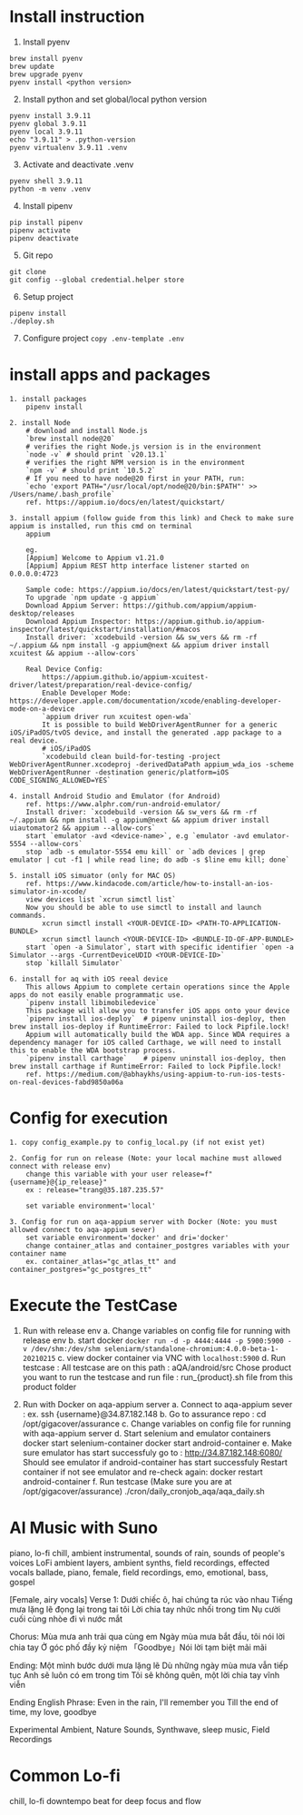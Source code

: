 # Install instruction
1. Install pyenv
```
brew install pyenv
brew update
brew upgrade pyenv
pyenv install <python version>
```
2. Install python and set global/local python version
```
pyenv install 3.9.11
pyenv global 3.9.11
pyenv local 3.9.11
echo "3.9.11" > .python-version
pyenv virtualenv 3.9.11 .venv
```
3. Activate and deactivate .venv
```
pyenv shell 3.9.11
python -m venv .venv
```
4. Install pipenv
```
pip install pipenv  
pipenv activate
pipenv deactivate

```
5. Git repo
```
git clone
git config --global credential.helper store
```
6. Setup project
```
pipenv install
./deploy.sh
```

7. Configure project
`copy .env-template .env`

# install apps and packages
```
1. install packages
    pipenv install

2. install Node    
    # download and install Node.js
    `brew install node@20`
    # verifies the right Node.js version is in the environment
    `node -v` # should print `v20.13.1`
    # verifies the right NPM version is in the environment
    `npm -v` # should print `10.5.2` 
    # If you need to have node@20 first in your PATH, run:
    `echo 'export PATH="/usr/local/opt/node@20/bin:$PATH"' >> /Users/name/.bash_profile`
    ref. https://appium.io/docs/en/latest/quickstart/

3. install appium (follow guide from this link) and Check to make sure appium is installed, run this cmd on terminal
    appium
    
    eg.
    [Appium] Welcome to Appium v1.21.0
    [Appium] Appium REST http interface listener started on 0.0.0.0:4723
    
    Sample code: https://appium.io/docs/en/latest/quickstart/test-py/
    To upgrade `npm update -g appium`
    Download Appium Server: https://github.com/appium/appium-desktop/releases
    Download Appium Inspector: https://appium.github.io/appium-inspector/latest/quickstart/installation/#macos
    Install driver: `xcodebuild -version && sw_vers && rm -rf ~/.appium && npm install -g appium@next && appium driver install xcuitest && appium --allow-cors`
    
    Real Device Config: 
        https://appium.github.io/appium-xcuitest-driver/latest/preparation/real-device-config/
        Enable Developer Mode: https://developer.apple.com/documentation/xcode/enabling-developer-mode-on-a-device
        `appium driver run xcuitest open-wda`
        It is possible to build WebDriverAgentRunner for a generic iOS/iPadOS/tvOS device, and install the generated .app package to a real device.
        # iOS/iPadOS
        `xcodebuild clean build-for-testing -project WebDriverAgentRunner.xcodeproj -derivedDataPath appium_wda_ios -scheme WebDriverAgentRunner -destination generic/platform=iOS CODE_SIGNING_ALLOWED=YES`
    
4. install Android Studio and Emulator (for Android)
    ref. https://www.alphr.com/run-android-emulator/
    Install driver: `xcodebuild -version && sw_vers && rm -rf ~/.appium && npm install -g appium@next && appium driver install uiautomator2 && appium --allow-cors`
    start `emulator -avd <device-name>`, e.g `emulator -avd emulator-5554 --allow-cors`
    stop `adb -s emulator-5554 emu kill` or `adb devices | grep emulator | cut -f1 | while read line; do adb -s $line emu kill; done`

5. install iOS simuator (only for MAC OS)
    ref. https://www.kindacode.com/article/how-to-install-an-ios-simulator-in-xcode/
    view devices list `xcrun simctl list` 
    Now you should be able to use simctl to install and launch commands.
        xcrun simctl install <YOUR-DEVICE-ID> <PATH-TO-APPLICATION-BUNDLE>
        xcrun simctl launch <YOUR-DEVICE-ID> <BUNDLE-ID-OF-APP-BUNDLE>
    start `open -a Simulator`, start with specific identifier `open -a Simulator --args -CurrentDeviceUDID <YOUR-DEVICE-ID>`
    stop `killall Simulator`
    
6. install for aq with iOS reeal device
    This allows Appium to complete certain operations since the Apple apps do not easily enable programmatic use.
    `pipenv install libimobiledevice`
    This package will allow you to transfer iOS apps onto your device
    `pipenv install ios-deploy`  # pipenv uninstall ios-deploy, then brew install ios-deploy if RuntimeError: Failed to lock Pipfile.lock!
    Appium will automatically build the WDA app. Since WDA requires a dependency manager for iOS called Carthage, we will need to install this to enable the WDA bootstrap process.
    `pipenv install carthage`    # pipenv uninstall ios-deploy, then brew install carthage if RuntimeError: Failed to lock Pipfile.lock!
    ref. https://medium.com/@abhaykhs/using-appium-to-run-ios-tests-on-real-devices-fabd9850a06a
```

# Config for execution
```
1. copy config_example.py to config_local.py (if not exist yet)

2. Config for run on release (Note: your local machine must allowed connect with release env)
    change this variable with your user release=f"{username}@{ip_release}" 
    ex : release="trang@35.187.235.57"
    
    set variable environment='local'
   
3. Config for run on aqa-appium server with Docker (Note: you must allowed connect to aqa-appium sever)
    set variable environment='docker' and dri='docker'
    change container_atlas and container_postgres variables with your container name
    ex. container_atlas="gc_atlas_tt" and container_postgres="gc_postgres_tt"
```

# Execute the TestCase

1. Run with release env 
    a. Change variables on config file for running with release env
    b. start docker `docker run -d -p 4444:4444 -p 5900:5900 -v /dev/shm:/dev/shm seleniarm/standalone-chromium:4.0.0-beta-1-20210215`
    c. view docker container via VNC with `localhost:5900`
    d. Run testcase :
        All testcase are on this path : aQA/android/src
        Chose product you want to run the testcase and run file : run_{product}.sh file from this product folder

2. Run with Docker on aqa-appium server
    a. Connect to aqa-appium sever : ex. ssh {username}@34.87.182.148
    b. Go to assurance repo : cd /opt/gigacover/assurance
    c. Change variables on config file for running with aqa-appium server
    d. Start selenium and emulator containers
        docker start selenium-container
        docker start android-container
    e. Make sure emulator has start successfuly
        go to : http://34.87.182.148:6080/
        Should see emulator if android-container has start successfuly
        Restart container if not see emulator and re-check again: docker restart android-container
    f. Run testcase (Make sure you are at /opt/gigacover/assurance)
        ./cron/daily_cronjob_aqa/aqa_daily.sh

# AI Music with Suno
piano, lo-fi chill, ambient instrumental, sounds of rain, sounds of people's voices
LoFi ambient layers, ambient synths, field recordings, effected vocals
ballade, piano, female, field recordings, emo, emotional, bass, gospel

[Female, airy vocals]
Verse 1:
Dưới chiếc ô, hai chúng ta rúc vào nhau
Tiếng mưa lặng lẽ đọng lại trong tai tôi
Lời chia tay nhức nhối trong tim
Nụ cười cuối cùng nhòe đi vì nước mắt

Chorus:
Mùa mưa anh trải qua cùng em
Ngày mùa mưa bắt đầu, tôi nói lời chia tay
Ở góc phố đầy kỷ niệm
「Goodbye」Nói lời tạm biệt mãi mãi

Ending:
Một mình bước dưới mưa lặng lẽ
Dù những ngày mùa mưa vẫn tiếp tục
Anh sẽ luôn có em trong tim
Tôi sẽ không quên, một lời chia tay vĩnh viễn

Ending English Phrase:
Even in the rain, I'll remember you
Till the end of time, my love, goodbye

Experimental Ambient, Nature Sounds, Synthwave, sleep music, Field Recordings

# Common Lo-fi 
chill, lo-fi downtempo beat for deep focus and flow